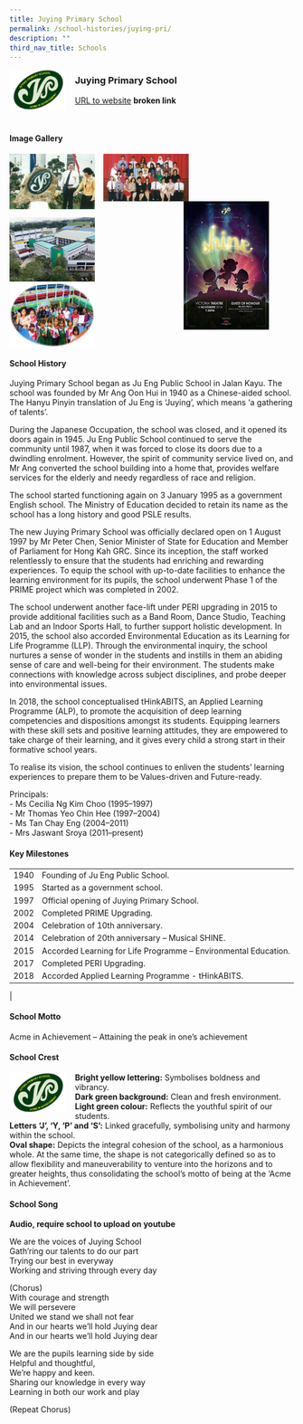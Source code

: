 ```yaml
---
title: Juying Primary School
permalink: /school-histories/juying-pri/
description: ""
third_nav_title: Schools
---
```

<img src="/images/juyingpri1.png" style="width:20%;margin-right:15px;" align = "left">

### **Juying Primary School**
[URL to website](https://juyingpri.moe.edu.sg/) **broken link**

<br clear="left">

#### **Image Gallery**

<p><a href="https://staging.d1yxymztqoj7qn.amplifyapp.com/images/juyingpri2.jpg">  
<img src="/images/juyingpri2.jpg" style="width:30%;margin-right:15px;" align = "left">
</a></p>

<p><a href="https://staging.d1yxymztqoj7qn.amplifyapp.com/images/juyingpri3.jpg">  
<img src="/images/juyingpri3.jpg" style="width:30%;margin-right:15px;" align = "left">
</a></p>

<p><a href="https://staging.d1yxymztqoj7qn.amplifyapp.com/images/juyingpri4.jpg">  
<img src="/images/juyingpri4.jpg" style="width:30%;margin-right:45px;" align = "right">
</a></p>

<br clear="left">

<p><a href="https://staging.d1yxymztqoj7qn.amplifyapp.com/images/juyingpri5.jpg">  
<img src="/images/juyingpri5.jpg" style="width:30%;margin-right:15px;" align = "left">
</a></p>

<p><a href="https://staging.d1yxymztqoj7qn.amplifyapp.com/images/juyingpri6.jpg">  
<img src="/images/juyingpri6.jpg" style="width:30%;margin-right:15px;" align = "left">
</a></p>

<br clear="left">

#### **School History**
Juying Primary School began as Ju Eng Public School in Jalan Kayu. The school was founded by Mr Ang Oon Hui in 1940 as a Chinese-aided school. The Hanyu Pinyin translation of Ju Eng is ‘Juying’, which means ‘a gathering of talents’.

During the Japanese Occupation, the school was closed, and it opened its doors again in 1945. Ju Eng Public School continued to serve the community until 1987, when it was forced to close its doors due to a dwindling enrolment. However, the spirit of community service lived on, and Mr Ang converted the school building into a home that, provides welfare services for the elderly and needy regardless of race and religion.

The school started functioning again on 3 January 1995 as a government English school. The Ministry of Education decided to retain its name as the school has a long history and good PSLE results.

The new Juying Primary School was officially declared open on 1 August 1997 by Mr Peter Chen, Senior Minister of State for Education and Member of Parliament for Hong Kah GRC. Since its inception, the staff worked relentlessly to ensure that the students had enriching and rewarding experiences. To equip the school with up-to-date facilities to enhance the learning environment for its pupils, the school underwent Phase 1 of the PRIME project which was completed in 2002. 

The school underwent another face-lift under PERI upgrading in 2015 to provide additional facilities such as a Band Room, Dance Studio, Teaching Lab and an Indoor Sports Hall, to further support holistic development. In 2015, the school also accorded Environmental Education as its Learning for Life Programme (LLP). Through the environmental inquiry, the school nurtures a sense of wonder in the students and instills in them an abiding sense of care and well-being for their environment. The students make connections with knowledge across subject disciplines, and probe deeper into environmental issues.

In 2018, the school conceptualised tHinkABITS, an Applied Learning Programme (ALP), to promote the acquisition of deep learning competencies and dispositions amongst its students. Equipping learners with these skill sets and positive learning attitudes, they are empowered to take charge of their learning, and it gives every child a strong start in their formative school years.

To realise its vision, the school continues to enliven the students’ learning experiences to prepare them to be Values-driven and Future-ready. 

Principals:<br>
\- Ms Cecilia Ng Kim Choo (1995–1997)<br>
\- Mr Thomas Yeo Chin Hee (1997–2004)<br>
\- Ms Tan Chay Eng (2004–2011)<br>
\- Mrs Jaswant Sroya (2011–present)

#### **Key Milestones**

|  |  |
|:---:|---|
| 1940 | Founding of Ju Eng Public School. |
| 1995 | Started as a government school. |
| 1997 | Official opening of Juying Primary School. |
| 2002 | Completed PRIME Upgrading. |
| 2004 | Celebration of 10th anniversary. |
| 2014 | Celebration of 20th anniversary – Musical SHINE. |
| 2015 | Accorded Learning for Life Programme – Environmental Education. |
| 2017 | Completed PERI Upgrading. |
| 2018 | Accorded Applied Learning Programme - tHinkABITS. |
|

#### **School Motto**
Acme in Achievement – Attaining the peak in one’s achievement

#### **School Crest**
<img src="/images/juyingpri1.png" style="width:20%;margin-right:15px;" align = "left">

**Bright yellow lettering:** Symbolises boldness and vibrancy.<br>
**Dark green background:** Clean and fresh environment.<br>
**Light green colour:** Reflects the youthful spirit of our students.<br>
**Letters ‘J’, ‘Y, ‘P’ and ‘S’:** Linked gracefully, symbolising unity and harmony within the school.<br>
**Oval shape:** Depicts the integral cohesion of the school, as a harmonious whole. At the same time, the shape is not categorically defined so as to allow flexibility and maneuverability to venture into the horizons and to greater heights, thus consolidating the school’s motto of being at the ‘Acme in Achievement’.

#### **School Song**
**Audio, require school to upload on youtube**

We are the voices of Juying School<br>
Gath’ring our talents to do our part<br>
Trying our best in everyway<br>
Working and striving through every day

(Chorus)<br>
With courage and strength<br>
We will persevere<br>
United we stand we shall not fear<br>
And in our hearts we’ll hold Juying dear<br>
And in our hearts we’ll hold Juying dear

We are the pupils learning side by side<br>
Helpful and thoughtful,<br>
We’re happy and keen.<br>
Sharing our knowledge in every way<br>
Learning in both our work and play

(Repeat Chorus)